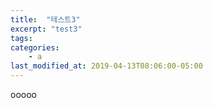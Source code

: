 ```yaml
---
title:  "테스트3"
excerpt: "test3"
tags:
categories:
    - a
last_modified_at: 2019-04-13T08:06:00-05:00
---
```


ooooo